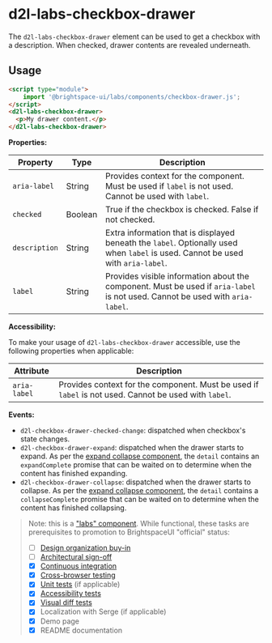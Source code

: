 # d2l-labs-checkbox-drawer

The `d2l-labs-checkbox-drawer` element can be used to get a checkbox with a description. When checked, drawer contents are revealed underneath.

## Usage

```html
<script type="module">
    import '@brightspace-ui/labs/components/checkbox-drawer.js';
</script>
<d2l-labs-checkbox-drawer>
  <p>My drawer content.</p>
</d2l-labs-checkbox-drawer>
```

**Properties:**

| Property | Type | Description |
|--|--|--|
| `aria-label` | String | Provides context for the component. Must be used if `label` is not used. Cannot be used with `label`. |
| `checked` | Boolean | True if the checkbox is checked. False if not checked. |
| `description` | String | Extra information that is displayed beneath the `label`. Optionally used when `label` is used. Cannot be used with `aria-label`. |
| `label` | String | Provides visible information about the component. Must be used if `aria-label` is not used. Cannot be used with `aria-label`. |

**Accessibility:**

To make your usage of `d2l-labs-checkbox-drawer` accessible, use the following properties when applicable:

| Attribute | Description |
|--|--|
| `aria-label` | Provides context for the component. Must be used if `label` is not used. Cannot be used with `label`. |

**Events:**

- `d2l-checkbox-drawer-checked-change`: dispatched when checkbox's state changes.
- `d2l-checkbox-drawer-expand`: dispatched when the drawer starts to expand. As per the [expand collapse component](https://github.com/BrightspaceUI/core/tree/master/components/expand-collapse), the `detail` contains an `expandComplete` promise that can be waited on to determine when the content has finished expanding.
- `d2l-checkbox-drawer-collapse`: dispatched when the drawer starts to collapse. As per the [expand collapse component](https://github.com/BrightspaceUI/core/tree/master/components/expand-collapse), the `detail` contains a `collapseComplete` promise that can be waited on to determine when the content has finished collapsing.

> Note: this is a ["labs" component](https://daylight.d2l.dev/developing/getting-started/component-tiers/). While functional, these tasks are prerequisites to promotion to BrightspaceUI "official" status:
>
> - [ ] [Design organization buy-in](https://daylight.d2l.dev/developing/creating-component/before-building/#working-with-design)
> - [ ] [Architectural sign-off](https://daylight.d2l.dev/developing/creating-component/before-building/#web-component-architecture)
> - [x] [Continuous integration](https://daylight.d2l.dev/developing/testing/tools/#continuous-integration)
> - [x] [Cross-browser testing](https://daylight.d2l.dev/developing/testing/cross-browser/)
> - [x] [Unit tests](https://daylight.d2l.dev/developing/testing/tools/) (if applicable)
> - [x] [Accessibility tests](https://daylight.d2l.dev/developing/testing/accessibility/)
> - [x] [Visual diff tests](https://daylight.d2l.dev/developing/testing/visual-difference/)
> - [x] Localization with Serge (if applicable)
> - [x] Demo page
> - [x] README documentation
